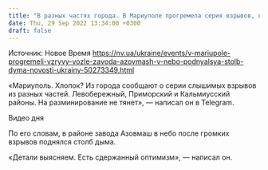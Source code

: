 ```yaml
---
title: "В разных частях города. В Мариуполе прогремела серия взрывов, в районе завода Азовмаш в небо поднялся столб дыма — советник мэра"
date: Thu, 29 Sep 2022 13:34:00 +0300
draft: false
---
```

Источник: Новое Время https://nv.ua/ukraine/events/v-mariupole-progremeli-vzryvy-vozle-zavoda-azovmash-v-nebo-podnyalsya-stolb-dyma-novosti-ukrainy-50273349.html


«Мариуполь. Хлопок? Из города сообщают о серии слышимых взрывов из разных частей. Левобережный, Приморский и Кальмиусский районы. На разминирование не тянет», — написал он в Telegram.

 Видео дня   

По его словам, в районе завода Азовмаш в небо после громких взрывов поднялся столб дыма.

«Детали выясняем. Есть сдержанный оптимизм», — написал он.
